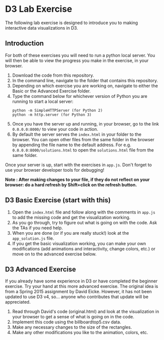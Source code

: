 # D3 Lab Exercise

The following lab exercise is designed to introduce you to making interactive data visualizations in D3. 

## Introduction

For both of these exercises you will need to run a python local server. You will then be able to view the progress you make in the exercise, in your browser.

1. Download the code from this repository.
2. In the command line, navigate to the folder that contains this repository.
3. Depending on which exercise you are working on, navigate to either the Basic or the Advanced Exercise folder.
4. Type the command below for whichever version of Python you are running to start a local server:
   ```
   python -m SimpleHTTPServer (for Python 2)
   python -m http.server (for Python 3)
   ```
5. Once you have the server up and running, in your browser, go to the link `0.0.0.0:8000/` to view your code in action.
6. By default the server serves the `index.html` in your folder to the browser. You can open other files from the same folder in the browser by appending the file name to the default address. For e.g. `0.0.0.0:8000/solutions.html` to open the `solutions.html` file from the same folder.

Once your server is up, start with the exercises in `app.js`. Don't forget to use your browser developer tools for debugging! 

**Note : After making changes to your file, if they do not reflect on your browser: do a hard refresh by Shift+click on the refresh button.**

## D3 Basic Exercise (start with this)

1. Open the `index.html` file and follow along with the comments in `app.js` to add the missing code and get the visualization working.
2. As you go through, try to figure out what is going on with the code. Ask the TAs if you need help. 
3. When you are done (or if you are really stuck!) look at the `app_solution.js` file.
4. If you get the basic visualization working, you can make your own modifications (add animations and interactivity, change colors, etc.) or move on to the advanced exercise below.

## D3 Advanced Exercise 

If you already have some experience in D3 or have completed the beginner exercise. Try your hand at this more advanced exercise. The original idea is from a Spring 2015 assignment by David Eicke. However, it has not been updated to use D3 v4, so... anyone who contributes that update will be appreciated.

1. Read through David's code (original.html) and look at the visualization in your browser to get a sense of what is going on in the code.
2. Implement this code using the billboardtop5.csv data.
3. Make any necessary changes to the size of the rectangles.
4. Make any other modifications you like to the animation, colors, etc.
